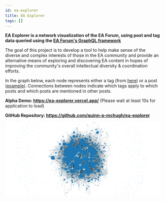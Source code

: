 ```yaml
---
id: ea-explorer
title: EA Explorer
tags: []
---
```


**EA Explorer is a network visualization of the EA Forum, using post and tag data queried using the [EA Forum's GraphQL framework](https://www.lesswrong.com/posts/LJiGhpq8w4Badr5KJ/graphql-tutorial-for-lesswrong-and-effective-altruism-forum)**

The goal of this project is to develop a tool to help make sense of the diverse and complex interests of those in the EA community and provide an alternative means of exploring and discovering EA content in hopes of improving the community's overall intellectual diversity & coordination efforts.

In the graph below, each node represents either a tag (from [here](https://forum.effectivealtruism.org/topics/all)) or a post ([example](https://forum.effectivealtruism.org/s/B79ro5zkhndbBKRRX/p/ZhNaizQgYY9dXdQkM)). Connections between nodes indicate which tags apply to which posts and which posts are mentioned in other posts.

**Alpha Demo: https://ea-explorer.vercel.app/** (Please wait at least 10s for application to load)

**GitHub Repository: https://github.com/quinn-p-mchugh/ea-explorer**

![EA Explorer screenshot](./assets/2022-12-11-ea-explorer-screenshot.png)
